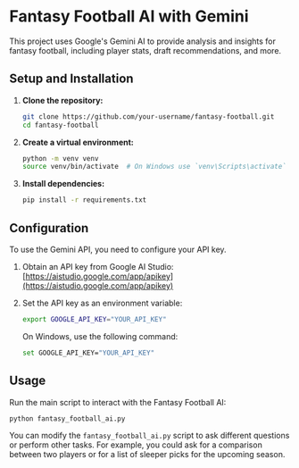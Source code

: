 # Fantasy Football AI with Gemini

This project uses Google's Gemini AI to provide analysis and insights for fantasy football, including player stats, draft recommendations, and more.

## Setup and Installation

1.  **Clone the repository:**
    ```bash
    git clone https://github.com/your-username/fantasy-football.git
    cd fantasy-football
    ```

2.  **Create a virtual environment:**
    ```bash
    python -m venv venv
    source venv/bin/activate  # On Windows use `venv\Scripts\activate`
    ```

3.  **Install dependencies:**
    ```bash
    pip install -r requirements.txt
    ```

## Configuration

To use the Gemini API, you need to configure your API key.

1.  Obtain an API key from Google AI Studio: [https://aistudio.google.com/app/apikey](https://aistudio.google.com/app/apikey)

2.  Set the API key as an environment variable:
    ```bash
    export GOOGLE_API_KEY="YOUR_API_KEY"
    ```
    On Windows, use the following command:
    ```bash
    set GOOGLE_API_KEY="YOUR_API_KEY"
    ```

## Usage

Run the main script to interact with the Fantasy Football AI:

```bash
python fantasy_football_ai.py
```

You can modify the `fantasy_football_ai.py` script to ask different questions or perform other tasks. For example, you could ask for a comparison between two players or for a list of sleeper picks for the upcoming season.
